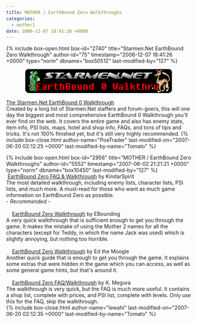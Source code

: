 ```yaml
---
title: MOTHER / EarthBound Zero Walkthroughs
categories:
  - mother1
date: 2006-12-07 18:41:26 +0000
---
```

{% include box-open.html box-id="2740" title="Starmen.Net EarthBound Zero Walkthrough" author-id="75" timestamp="2006-12-07 18:41:26 +0000" type="norm" dbname="box50512" last-modified-by="127" %}
<center><a href="http://walkthrough.starmen.net/earthbound0"><img src="eb0walkthru.png" border="0" /></a></center>
<p />
<a href="http://walkthrough.starmen.net/earthbound0/">The Starmen.Net EarthBound 0 Walkthrough</a><br />
Created by a long list of Starmen.Net staffers and forum-goers, this will one day the biggest and most comprehensive EarthBound 0 Walkthrough you'll ever find on the web. It covers the entire game and also has enemy stats, item info, PSI lists, maps, hotel and shop info, FAQs, and tons of tips and tricks. It's not 100% finished yet, but it's still very highly recommended.
{% include box-close.html author-name="PoeTrader" last-modified-on="2007-06-20 02:12:25 +0000" last-modified-by-name="Tomato" %}

{% include box-open.html box-id="2956" title="MOTHER / EarthBound Zero Walkthroughs" author-id="5552" timestamp="2007-06-02 21:21:21 +0000" type="norm" dbname="box10450" last-modified-by="127" %}
<img src="http://starmen.net/include/submitimage/m1.png" width="12" height="10" />&nbsp;<a href="/vote/vote.php?id=2463">EarthBound Zero FAQ & Walkthrough</a> by KindarSpirit<br />
The most detailed walkthrough, including enemy lists, character lists, PSI lists, and much more. A must-read for those who want as much game information on EarthBound Zero as possible.<br /><i>- Recommended -</i><br />
<br />
<img src="http://starmen.net/include/submitimage/m1.png" width="12" height="10" />&nbsp;<a href="/vote/vote.php?id=2460">EarthBound Zero Walkthrough</a> by EBounding<br />
A very quick walkthrough that is sufficient enough to get you through the game. It makes the mistake of using the Mother 2 names for all the characters (except for Teddy, in which the name Jack was used) which is slightly annoying, but nothing too horrible.<br />
<br />
<img src="http://starmen.net/include/submitimage/m1.png" width="12" height="10" />&nbsp;<a href="/vote/vote.php?id=2467">EarthBound Zero Walkthrough</a> by Ed the Moogle<br />
Another quick guide that is enough to get you through the game. It explains some extras that were hidden in the game which you can access, as well as some general game hints, but that's around it.<br />
<br />
<img src="http://starmen.net/include/submitimage/m1.png" width="12" height="10" />&nbsp;<a href="/vote/vote.php?id=2466">EarthBound Zero FAQ/Walkthrough</a> by K. Megura<br />
The walkthrough is very quick, but the FAQ is much more useful. It contains a shop list, complete with prices, and PSI list, complete with levels. Only use this for the FAQ, skip the walkthrough.<br />
{% include box-close.html author-name="lewahi" last-modified-on="2007-06-20 02:12:35 +0000" last-modified-by-name="Tomato" %}

